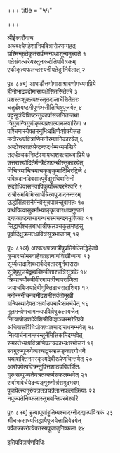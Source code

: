 +++
title = "५५"

+++
    
श्रीईश्वरौवाच  
अथवक्ष्येमहेशानिपवित्रारोपणम्महत्   
यस्मिन्कृतेकृतंसर्वम्मन्यथाशून्यमुच्यते १   
गतेसंवत्सरेयस्तुनकरोतिपवित्रकम्   
एकीकृत्यफलन्तस्यनीयतेदुर्मनैर्वलात् २   
    
पृ० ८०ब्) आषाढौत्तमोमासःश्रावणोमध्यमप्रिये   
हीनोभाद्रपदोमासःपक्षेसितसितेतरे ३   
प्रशस्तःशुक्लपक्षस्तुतदालाभेसितेतरः   
चतुर्दश्यष्टमीपूर्णःमसीतिथिषुपूजयेत् ४   
पट्टसूत्रंविशिष्टन्तुकार्पासजनितन्तथा   
त्रिगुणन्त्रिगुणीकृत्यप्रक्षाल्यामलवारिणा ५   
पश्चिमास्यैक्तमनुभिःदक्षिणैःशोषयेत्ततः   
मन्त्रैरथपवित्राणिमनोरम्यानिकारयेत् ६   
अष्टोत्तरशतंश्रेष्टन्तदर्धम्मध्यमम्प्रिये   
तदर्धञ्चकनिष्टंस्यायथाशक्त्याथवाप्रिये ७   
उत्तरास्योदितैर्मन्त्रैर्दशग्रन्थीस्तुकारयेत्   
विचित्रयाचित्रयाचकुङ्कुमादिभिरद्रिजे ८   
पवित्रदानदिवसात्पूर्वेद्युरधिवासिनी   
सद्योधिवासनंवापिकुर्याच्चपरमेश्वरि ९   
रात्रौसमयिभिःसार्धन्नित्यपूजादनन्तरम्   
ऊर्द्धसिंहासनैर्मन्त्रैसूत्रपात्रन्तुवामतः १०   
प्रार्थयित्वासुवर्माभ्याङ्कृत्वारक्षावगुण्ठनं   
दन्तकाष्टन्तथागन्धभस्मचन्दनमृत्तिकाः ११   
सिद्धार्थश्चतथाधात्रीफलञ्चकुलमष्टसु   
पूर्वादिक्षुक्रमतःपवित्रंसूत्रभाजनम् १२   
    
पृ० ८१अ) अश्वत्थपत्रपत्रीषुप्रछिपेत्सिद्धिहेतवे   
कुमारःसोमस्वाहेशव्रह्मनागशिखीध्वजा १३   
सूर्य्यःसदाशिवःसर्वःदेवतास्युर्नवासराः   
सूत्रेषुपूजयेद्व्रह्मविष्ण्वींशाश्चत्रिसूत्रके १४   
क्रियाचपौरुषीवीरगायत्रीचापराजिता   
जयाचविजयादेवीमुक्तिदाचसदाशिवाः १५   
मनोन्मनीचनवमीदशमीसर्वतोमुखी   
ग्रन्थिस्थादेवताःसर्वाउपचारैःसमर्चयेत् १६   
मूलमन्त्रेणचामन्त्र्यपवित्रेषुकलायजेत्   
नित्याषोडशदेवेशिश्रीविद्याञ्चस्मरेत्प्रिये   
अधिवासविधिःप्रोक्तःपश्चादाराधनम्भवेत् १८   
नित्यार्चनानन्तरन्तुनैमित्तिकमिदम्भवेत्   
समस्तेभ्यःपवित्राणिकन्यकाभ्यःसभोजनं १९   
स्वगुरुम्पूजयेत्पश्चाद्वस्त्रालङ्कारगोधनैः   
यथाशक्तिनमस्कृत्यदेवीरूपेणचिन्तयेत् २०   
आरोपयेत्पवित्रन्तुवित्तशाठ्यविवर्जितः   
गुरुःसम्पूज्यतेयत्रतत्कर्मसफलम्भवेत् २१   
सर्वाभावेर्चयेदन्यङ्गुरुगोत्रंसमुद्भवम्   
पूजयेत्स्वगुरुंयत्रतत्रयत्रैताःसफलाक्रियाः २२   
नपूज्यतेनिष्फलास्तुभवन्तिपरमेश्वरि   
    
पृ० ८१ब्) हुत्वापूर्णाहुतिम्पश्चादग्नौदद्यात्पवित्रकं २३   
श्रीचक्रसाध्यसिद्धायैपूजयेत्तान्निवेदयेत्   
पर्वैतन्नकरोत्येवतस्यपूजातुनिष्फला २४   
    
इतिपवित्रार्पणविधिः   
